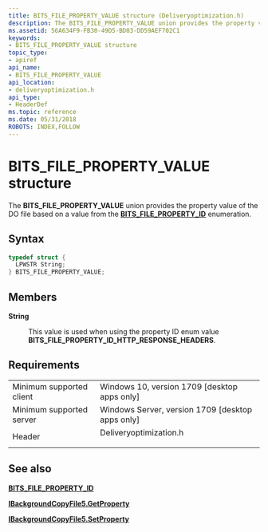 ```yaml
---
title: BITS_FILE_PROPERTY_VALUE structure (Deliveryoptimization.h)
description: The BITS_FILE_PROPERTY_VALUE union provides the property value of the DO file based on a value from the BITS_FILE_PROPERTY_ID enumeration.
ms.assetid: 56A634F9-FB30-49D5-BD03-DD59AEF702C1
keywords:
- BITS_FILE_PROPERTY_VALUE structure
topic_type:
- apiref
api_name:
- BITS_FILE_PROPERTY_VALUE
api_location:
- deliveryoptimization.h
api_type:
- HeaderDef
ms.topic: reference
ms.date: 05/31/2018
ROBOTS: INDEX,FOLLOW
---
```


# BITS_FILE_PROPERTY_VALUE structure

The **BITS_FILE_PROPERTY_VALUE** union provides the property value of the DO file based on a value from the [**BITS_FILE_PROPERTY_ID**](bits-file-property-id-.md) enumeration.

## Syntax


```C++
typedef struct {
  LPWSTR String;
} BITS_FILE_PROPERTY_VALUE;
```



## Members

<dl> <dt>

**String**
</dt> <dd>

This value is used when using the property ID enum value **BITS_FILE_PROPERTY_ID_HTTP_RESPONSE_HEADERS**.

</dd> </dl>

## Requirements



|                                     |                                                                                                   |
|-------------------------------------|---------------------------------------------------------------------------------------------------|
| Minimum supported client<br/> | Windows 10, version 1709 \[desktop apps only\]<br/>                                         |
| Minimum supported server<br/> | Windows Server, version 1709 \[desktop apps only\]<br/>                                     |
| Header<br/>                   | <dl> <dt>Deliveryoptimization.h</dt> </dl> |



## See also

<dl> <dt>

[**BITS_FILE_PROPERTY_ID**](bits-file-property-id-.md)
</dt> <dt>

[**IBackgroundCopyFile5.GetProperty**](ibackgroundcopyfile5-getproperty.md)
</dt> <dt>

[**IBackgroundCopyFile5.SetProperty**](ibackgroundcopyfile5-setproperty.md)
</dt> </dl>

 

 





